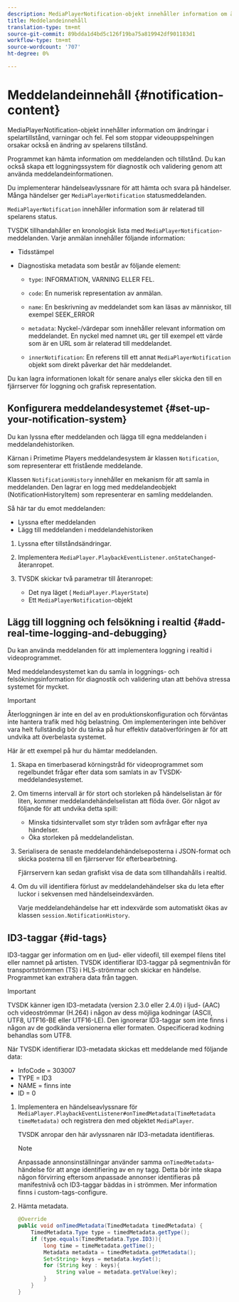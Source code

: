 ```yaml
---
description: MediaPlayerNotification-objekt innehåller information om ändringar i spelartillstånd, varningar och fel. Fel som stoppar videouppspelningen orsakar också en ändring av spelarens tillstånd.
title: Meddelandeinnehåll
translation-type: tm+mt
source-git-commit: 89bdda1d4bd5c126f19ba75a819942df901183d1
workflow-type: tm+mt
source-wordcount: '707'
ht-degree: 0%

---
```



# Meddelandeinnehåll {#notification-content}

MediaPlayerNotification-objekt innehåller information om ändringar i spelartillstånd, varningar och fel. Fel som stoppar videouppspelningen orsakar också en ändring av spelarens tillstånd.

Programmet kan hämta information om meddelanden och tillstånd. Du kan också skapa ett loggningssystem för diagnostik och validering genom att använda meddelandeinformationen.

Du implementerar händelseavlyssnare för att hämta och svara på händelser. Många händelser ger `MediaPlayerNotification` statusmeddelanden.

`MediaPlayerNotification` innehåller information som är relaterad till spelarens status.

TVSDK tillhandahåller en kronologisk lista med `MediaPlayerNotification`-meddelanden. Varje anmälan innehåller följande information:

* Tidsstämpel
* Diagnostiska metadata som består av följande element:

   * `type`: INFORMATION, VARNING ELLER FEL.
   * `code`: En numerisk representation av anmälan.
   * `name`: En beskrivning av meddelandet som kan läsas av människor, till exempel SEEK_ERROR
   * `metadata`: Nyckel-/värdepar som innehåller relevant information om meddelandet. En nyckel med namnet `URL` ger till exempel ett värde som är en URL som är relaterad till meddelandet.

   * `innerNotification`: En referens till ett annat  `MediaPlayerNotification` objekt som direkt påverkar det här meddelandet.

Du kan lagra informationen lokalt för senare analys eller skicka den till en fjärrserver för loggning och grafisk representation.

## Konfigurera meddelandesystemet {#set-up-your-notification-system}

Du kan lyssna efter meddelanden och lägga till egna meddelanden i meddelandehistoriken.

Kärnan i Primetime Players meddelandesystem är klassen `Notification`, som representerar ett fristående meddelande.

Klassen `NotificationHistory` innehåller en mekanism för att samla in meddelanden. Den lagrar en logg med meddelandeobjekt (NotificationHistoryItem) som representerar en samling meddelanden.

Så här tar du emot meddelanden:

* Lyssna efter meddelanden
* Lägg till meddelanden i meddelandehistoriken

1. Lyssna efter tillståndsändringar.
1. Implementera `MediaPlayer.PlaybackEventListener.onStateChanged`-återanropet.
1. TVSDK skickar två parametrar till återanropet:

   * Det nya läget ( `MediaPlayer.PlayerState`)
   * Ett `MediaPlayerNotification`-objekt

## Lägg till loggning och felsökning i realtid {#add-real-time-logging-and-debugging}

Du kan använda meddelanden för att implementera loggning i realtid i videoprogrammet.

Med meddelandesystemet kan du samla in loggnings- och felsökningsinformation för diagnostik och validering utan att behöva stressa systemet för mycket.

>[!IMPORTANT]
>
>Återloggningen är inte en del av en produktionskonfiguration och förväntas inte hantera trafik med hög belastning. Om implementeringen inte behöver vara helt fullständig bör du tänka på hur effektiv dataöverföringen är för att undvika att överbelasta systemet.

Här är ett exempel på hur du hämtar meddelanden.

1. Skapa en timerbaserad körningstråd för videoprogrammet som regelbundet frågar efter data som samlats in av TVSDK-meddelandesystemet.

1. Om timerns intervall är för stort och storleken på händelselistan är för liten, kommer meddelandehändelselistan att flöda över. Gör något av följande för att undvika detta spill:

   * Minska tidsintervallet som styr tråden som avfrågar efter nya händelser.
   * Öka storleken på meddelandelistan.

1. Serialisera de senaste meddelandehändelseposterna i JSON-format och skicka posterna till en fjärrserver för efterbearbetning.

   Fjärrservern kan sedan grafiskt visa de data som tillhandahålls i realtid.
1. Om du vill identifiera förlust av meddelandehändelser ska du leta efter luckor i sekvensen med händelseindexvärden.

   Varje meddelandehändelse har ett indexvärde som automatiskt ökas av klassen `session.NotificationHistory`.

## ID3-taggar {#id-tags}

ID3-taggar ger information om en ljud- eller videofil, till exempel filens titel eller namnet på artisten. TVSDK identifierar ID3-taggar på segmentnivån för transportströmmen (TS) i HLS-strömmar och skickar en händelse. Programmet kan extrahera data från taggen.

>[!IMPORTANT]
>
>TVSDK känner igen ID3-metadata (version 2.3.0 eller 2.4.0) i ljud- (AAC) och videoströmmar (H.264) i någon av dess möjliga kodningar (ASCII, UTF8, UTF16-BE eller UTF16-LE). Den ignorerar ID3-taggar som inte finns i någon av de godkända versionerna eller formaten. Ospecificerad kodning behandlas som UTF8.

När TVSDK identifierar ID3-metadata skickas ett meddelande med följande data:

* InfoCode = 303007
* TYPE = ID3
* NAME = finns inte
* ID = 0

1. Implementera en händelseavlyssnare för `MediaPlayer.PlaybackEventListener#onTimedMetadata(TimeMetadata timeMetadata)` och registrera den med objektet `MediaPlayer`.

   TVSDK anropar den här avlyssnaren när ID3-metadata identifieras.

   >[!NOTE]
   >
   >Anpassade annonsinställningar använder samma `onTimedMetadata`-händelse för att ange identifiering av en ny tagg. Detta bör inte skapa någon förvirring eftersom anpassade annonser identifieras på manifestnivå och ID3-taggar bäddas in i strömmen. Mer information finns i custom-tags-configure.

1. Hämta metadata.

   ```java
   @Override 
   public void onTimedMetadata(TimedMetadata timedMetadata) { 
       TimedMetadata.Type type = timedMetadata.getType(); 
       if (type.equals(TimedMetadata.Type.ID3)){ 
           long time = timeMetadata.getTime(); 
           Metadata metadata = timedMetadata.getMetadata(); 
           Set<String> keys = metadata.keySet(); 
           for (String key : keys){ 
               String value = metadata.getValue(key); 
           } 
       } 
   }
   ```
